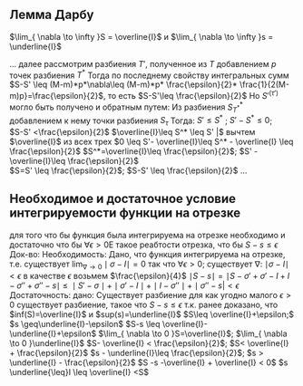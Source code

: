 ## Лемма Дарбу
$\lim_{ \nabla  \to \infty }S = \overline{I}$ и $\lim_{ \nabla \to \infty }s = \underline{I}$

...
далее рассмотрим разбиения $T'$, полученное из $T$ добавлением $p$ точек разбиения $T^*$
Тогда по последнему свойству интегральных сумм $S-S' \leq (M-m)*p*\nabla\leq (M-m)*p* \frac{\epsilon}{2}* \frac{1}{2(M-m)p}=\frac{\epsilon}{2}$, то есть $S-S'\leq \frac{\epsilon}{2}$
Но $S'^{(\tau')}$ могло быть получено и обратным путем:
Из разбиения $S^*_{T^*}$ добавлением к нему точки разбиения $S_{\tau}$
Тогда: $S' \leq S^*$ ;   $S' - S^* \leq 0$;    
$S-S' <\frac{\epsilon}{2}$
$\overline{I}\leq S^* \leq S' |$ вычтем $\overline{I}$ из всех трех
$0 \leq S'- \overline{I}\leq S^* - \overline{I} \leq \frac{\epsilon}{2}$
$S^*=\overline{I}\leq \frac{\epsilon}{2}$;   $S' - \overline{I}\leq \frac{\epsilon}{2}$   
$S=S' \leq \frac{\epsilon}{2}$;   $S-S' \leq \frac{\epsilon}{2}$
...


## Необходимое и достаточное условие интегрируемости функции на отрезке
для того что бы функция была интегрируема на отрезке необходимо и достаточно что бы $\forall \epsilon>0$E такое реабтости отрезка, что бы $S-s \leq \epsilon$
Док-во:
Необходимость:
Дано, что функция интегрируема на отрезке, т.е. существует $\lim_{ \nabla \to 0 }\mid \sigma - I \mid =0$ так что $\forall \epsilon >0;$ существует $\nabla$: $\mid \sigma - I \mid < \epsilon$ в качестве $\epsilon$ возьмем $\frac{\epsilon}{4}$
$\mid S-s \mid=\mid S - \sigma' + \sigma' - I + I - \sigma'' + \sigma'' - s\mid \ \leq \ \mid S' - \sigma\mid + \mid \sigma' - I\mid + \mid I-\sigma''\mid + \mid \sigma'' - s| < \epsilon$
Достаточность:
дано: Существует разбиение для как угодно малого $\epsilon>0$ существует разбиение, такое что $S-s \leq \epsilon$ т.к. ранее доказано, что  $inf(S)=\overline{I}$ и $sup(s)=\underline{I}$
$S\leq \overline{I}+\epsilon;$ $s \geq\underline{I}-\epsilon$ 
$S-s \leq \overline{I}- \underline{I}+\epsilon$
$\lim_{ \nabla \to 0 }S=\overline{I}$;   $\lim_{ \nabla \to 0 }\underline{I}$
$S- \overline{I} < \frac{\epsilon}{2}$;   $S< \overline{I} + \frac{\epsilon}{2}$
$s - \underline{I}\leq \frac{\epsilon}{2}$;   $s > \underline{I} - \frac{\epsilon}{2}$
$S -s -\overline{I} + \overline{I} < 0$
$s \underline{\leq}I \leq \overline{I} <S$